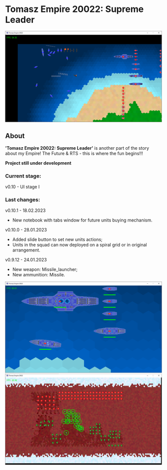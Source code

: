 # Tomasz Empire 20022: Supreme Leader

<p align="center">
  <img src="screens/screenshot1_20230115.png" alt="Tomasz Empire 20022">
</p>

## About
**'Tomasz Empire 20022: Supreme Leader'** is another part of the story about my Empire! The Future &amp; RTS - this is where the fun begins!!!

**Project still under development**

### Current stage:
v0.10 - UI stage I

### Last changes: 
v0.10.1 - 18.02.2023

* New notebook with tabs window for future units buying mechanism.

v0.10.0 - 28.01.2023

* Added slide button to set new units actions;
* Units in the squad can now deployed on a spiral grid or in original arrangement.

v0.9.12 - 24.01.2023

* New weapon: Missile_launcher;
* New ammunition: Missile.

<p align="center">
  <img src="screens/screenshot2_20230115.png" alt="Tomasz Empire 20022 - Fleet">
  <br />
  <img src="screens/screenshot3_20230115.png" alt="Tomasz Empire 20022 - Mars poles Map">
</p>
